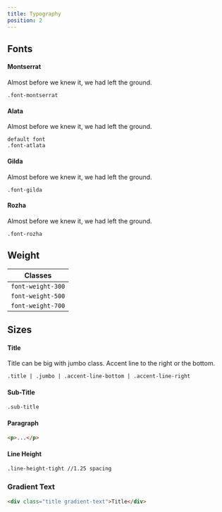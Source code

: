 ```yaml
---
title: Typography
position: 2
---
```


## Fonts

<div class="font-container">
    <h4 class="font-montserrat">Montserrat</h4>
    <div class="title font-montserrat">Almost before we knew it, we had left the ground.</div>
</div>

```
.font-montserrat
```

<div class="font-container">
    <h4 class="font-atlata">Alata</h4>
    <div class="title">Almost before we knew it, we had left the ground.</div>
</div>

```
default font
.font-atlata
```

<div class="font-container">
    <h4 class="font-gilda">Gilda</h4>
    <div class="title font-gilda">Almost before we knew it, we had left the ground.</div>
</div>

```
.font-gilda
```

<div class="font-container">
    <h4 class="font-rozha">Rozha</h4>
    <div class="title font-rozha">Almost before we knew it, we had left the ground.</div>
</div>

```
.font-rozha
```

<div class="spacer"></div>

## Weight

| Classes           |
| ----------------- |
| `font-weight-300` |
| `font-weight-500` |
| `font-weight-700` |

<div class="spacer"></div>

## Sizes

#### Title

Title can be big with jumbo class. Accent line to the right or the bottom.

```html
.title | .jumbo | .accent-line-bottom | .accent-line-right
```

<div class="spacer"></div>

#### Sub-Title

```html
.sub-title
```

<div class="spacer"></div>

#### Paragraph

```html
<p>...</p>
```

<div class="spacer"></div>

#### Line Height

```html
.line-height-tight //1.25 spacing
```

<div class="spacer"></div>

### Gradient Text

```html
<div class="title gradient-text">Title</div>
```
